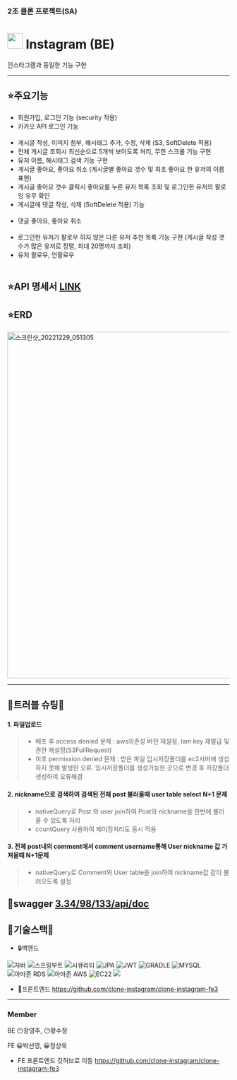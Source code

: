 ### 2조 클론 프로젝트(SA)

# <img src="https://cdn-icons-png.flaticon.com/512/174/174855.png" width="35px"> Instagram (BE) 

인스타그램과 동일한 기능 구현


---

 ## ⭐주요기능
 -  회원가입, 로그인 기능 (security 적용)
 -  카카오 API 로그인 기능 <br><br>
 -  게시글 작성, 이미지 첨부, 해시태그 추가, 수정, 삭제 (S3, SoftDelete 적용)
 -  전체 게시글 조회시 최신순으로 5개씩 보이도록 처리, 무한 스크롤 기능 구현
 -  유저 이름, 해시태그 검색 기능 구현
 -  게시글 좋아요, 좋아요 취소 (게시글별 좋아요 갯수 및 최초 좋아요 한 유저의 이름 표현)
 -  게시글 좋아요 갯수 클릭시 좋아요를 누른 유저 목록 조회 및 로그인한 유저의 팔로잉 유무 확인
 -  게시글에 댓글 작성, 삭제 (SoftDelete 적용) 기능 <br><br>
 -  댓글 좋아요, 좋아요 취소 <br><br>
 -  로그인한 유저가 팔로우 하지 않은 다른 유저 추천 목록 기능 구현 (게시글 작성 갯수가 많은 유저로 정렬, 최대 20명까지 조회)
 -  유저 팔로우, 언팔로우 
 <br><br>
 ## ⭐API 명세서 [LINK](https://descriptive-handbell-23e.notion.site/1674fd9af2fa4342933f7f0aace9f809?v=232c43f95d5e4df8ad00a649b1c3fe63)

 ## ⭐ERD
 <img width="784" alt="스크린샷_20221229_051305" src="https://user-images.githubusercontent.com/100077017/209923194-d0a86b53-1531-46ee-9f98-759195864b82.png">

 ---
 ##  💉트러블 슈팅💉
#### 1. 파일업로드
>- 배포 후 access denied 문제 : aws의존성 버전 재설정, Iam key 재발급 및 권한 재설정(S3FullRequest)
>- 이후 permission denied 문제 : 받은 파일 임시저장폴더를 ec2서버에 생성하지 못해 발생한 오류. 임시저장폴더를 생성가능한 곳으로 변경 후 저장폴더 생성하여 오류해결


#### 2. nickname으로 검색하여 검색된 전체 post 불러올때 user table select N+1 문제
>- nativeQuery로 Post 와 user join하여 Post와 nickname을 한번에 불러올 수 있도록 처리
>- countQuery 사용하여 페이징처리도 동시 적용

#### 3. 전체 post내의 comment에서 comment username통해 User nickname 값 가져올때 N+1문제
>- nativeQuery로 Comment와 User table을 join하여 nickname값 같이 불러오도록 설정

 
## 🧩swagger [3.34/98/133/api/doc](http://3.34.98.133/swagger-ui/index.html#/)

## 🌟기술스택🌟

 - 🔒백엔드

![자바](https://user-images.githubusercontent.com/108880977/209101862-e833ffc2-7cab-4114-8b74-5766d25b226b.svg)
![스프링부트](https://user-images.githubusercontent.com/108880977/209099782-f0f6fbb6-8c55-4a0e-a7a2-53fd5a000493.svg)
![시큐리티](https://user-images.githubusercontent.com/108880977/209101809-e972b9cf-36e1-4db3-a9ed-6474bc88770e.svg)
![JPA](https://user-images.githubusercontent.com/108880977/209104203-cccd4e80-5279-4e89-9453-c9d2333570b5.svg)
![JWT](https://user-images.githubusercontent.com/108880977/209102757-eb3f840f-ca24-4c89-a2b5-c60fff46bf49.svg)
![GRADLE](https://user-images.githubusercontent.com/108880977/209101888-8ea11829-e1b1-4de2-b7b4-8716e99dcf05.svg)
![MYSQL](https://user-images.githubusercontent.com/108880977/209101897-c8a4fa60-6fb0-4501-b30f-06269e75ce11.svg)
![아마존 RDS](https://user-images.githubusercontent.com/108880977/209103424-828b0d5b-9419-4ebb-8a85-24bbc3072213.svg)
![아마존 AWS](https://user-images.githubusercontent.com/108880977/209103421-1cf57ef4-8620-4932-8704-60d0ec14ed1f.svg)
![EC22](https://user-images.githubusercontent.com/108880977/209104209-b04b40b7-a847-4263-aeb8-de19bc7fa8d9.svg)
<img src="https://img.shields.io/badge/Amazon S3-569A31?style=for-the-badge&logo=AmazonS3&logoColor=white">

 - 🔑프론트엔드 https://github.com/clone-instagram/clone-instagram-fe3
 ---
 ### Member 
 BE 😶장영주, 😶황수정
 
 
 FE 😀박선영, 😀정상욱
 
 
 - FE 프론트엔드 깃허브로 이동
 https://github.com/clone-instagram/clone-instagram-fe3
 
